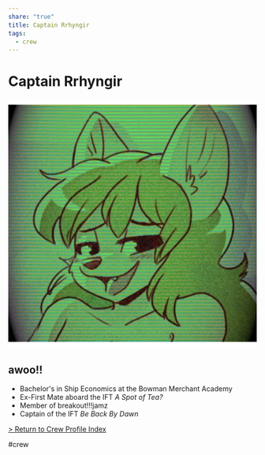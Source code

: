 ```yaml
---
share: "true"
title: Captain Rrhyngir
tags:
  - crew
---
```

  
# Captain Rrhyngir  
![500x500](../Attachments/Rrhyngir.png)  
## awoo!!  
  
- Bachelor's in Ship Economics at the Bowman Merchant Academy  
- Ex-First Mate aboard the IFT *A Spot of Tea?*  
- Member of breakout!!!jamz  
- Captain of the IFT *Be Back By Dawn*  
  
[> Return to Crew Profile Index](./index.md)  
  
#crew